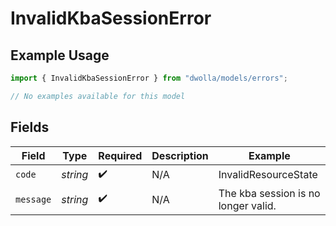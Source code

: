 # InvalidKbaSessionError

## Example Usage

```typescript
import { InvalidKbaSessionError } from "dwolla/models/errors";

// No examples available for this model
```

## Fields

| Field                               | Type                                | Required                            | Description                         | Example                             |
| ----------------------------------- | ----------------------------------- | ----------------------------------- | ----------------------------------- | ----------------------------------- |
| `code`                              | *string*                            | :heavy_check_mark:                  | N/A                                 | InvalidResourceState                |
| `message`                           | *string*                            | :heavy_check_mark:                  | N/A                                 | The kba session is no longer valid. |